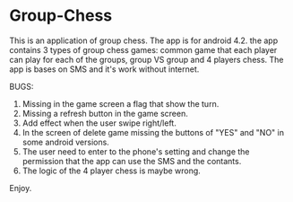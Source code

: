 # Group-Chess

This is an application of group chess.
The app is for android 4.2.
the app contains 3 types of group chess games: common game that each player can play for each of the groups, group VS group and 4 players chess.
The app is bases on SMS and it's work without internet.

BUGS:
1. Missing in the game screen a flag that show the turn.
2. Missing a refresh button in the game screen.
3. Add effect when the user swipe right/left.
4. In the screen of delete game missing the buttons of "YES" and "NO" in some android versions.
5. The user need to enter to the phone's setting and change the permission that the app can use the SMS and the contants.
6. The logic of the 4 player chess is maybe wrong.

Enjoy.

